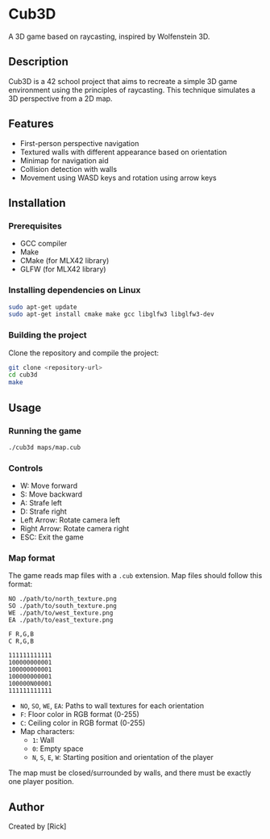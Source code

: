 # Cub3D

A 3D game based on raycasting, inspired by Wolfenstein 3D.

## Description

Cub3D is a 42 school project that aims to recreate a simple 3D game environment using the principles of raycasting. This technique simulates a 3D perspective from a 2D map.

## Features

- First-person perspective navigation
- Textured walls with different appearance based on orientation
- Minimap for navigation aid
- Collision detection with walls
- Movement using WASD keys and rotation using arrow keys

## Installation

### Prerequisites

- GCC compiler
- Make
- CMake (for MLX42 library)
- GLFW (for MLX42 library)

### Installing dependencies on Linux

```bash
sudo apt-get update
sudo apt-get install cmake make gcc libglfw3 libglfw3-dev
```

### Building the project

Clone the repository and compile the project:

```bash
git clone <repository-url>
cd cub3d
make
```

## Usage

### Running the game

```bash
./cub3d maps/map.cub
```

### Controls

- W: Move forward
- S: Move backward
- A: Strafe left
- D: Strafe right
- Left Arrow: Rotate camera left
- Right Arrow: Rotate camera right
- ESC: Exit the game

### Map format

The game reads map files with a `.cub` extension. Map files should follow this format:

```
NO ./path/to/north_texture.png
SO ./path/to/south_texture.png
WE ./path/to/west_texture.png
EA ./path/to/east_texture.png

F R,G,B
C R,G,B

111111111111
100000000001
100000000001
100000000001
100000N00001
111111111111
```

- `NO`, `SO`, `WE`, `EA`: Paths to wall textures for each orientation
- `F`: Floor color in RGB format (0-255)
- `C`: Ceiling color in RGB format (0-255)
- Map characters:
  - `1`: Wall
  - `0`: Empty space
  - `N`, `S`, `E`, `W`: Starting position and orientation of the player

The map must be closed/surrounded by walls, and there must be exactly one player position.

## Author

Created by [Rick] 